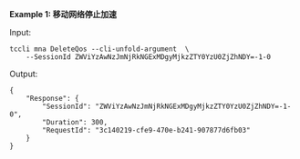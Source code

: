 **Example 1: 移动网络停止加速**



Input: 

```
tccli mna DeleteQos --cli-unfold-argument  \
    --SessionId ZWViYzAwNzJmNjRkNGExMDgyMjkzZTY0YzU0ZjZhNDY=-1-0
```

Output: 
```
{
    "Response": {
        "SessionId": "ZWViYzAwNzJmNjRkNGExMDgyMjkzZTY0YzU0ZjZhNDY=-1-0",
        "Duration": 300,
        "RequestId": "3c140219-cfe9-470e-b241-907877d6fb03"
    }
}
```

